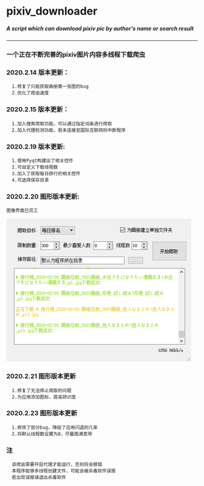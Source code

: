 # pixiv_downloader
##### A script which can download pixiv pic by author's name or search result
---
### 一个正在不断完善的pixiv图片内容多线程下载爬虫

### 2020.2.14 版本更新：
      1.修复了只能获取画册第一张图的bug
      2.优化了爬虫速度
### 2020.2.15 版本更新：
      1.加入搜索爬取功能，可以通过指定词条进行爬取
      2.加入代理检测功能，若未连接至国际互联网则中断程序


### 2020.2.19 版本更新:
      1.使用Pyqt构建出了相关控件
      2.可自定义下载线程数
      3.加入了获取每日排行的相关控件
      4.可选择保存目录


### 2020.2.20 图形版本更新:
    图像界面已完工
   ![avatar](README.assets/3308be8081090815.png)

### 2020.2.21 图形版本更新
      1.修复了无法停止爬取的问题
      2.为应用添加图标，提高辨识度
### 2020.2.23 图形版本更新
      1.修改了部分bug，降低了应用闪退的几率
      2.将默认线程数设置为8，尽量跑满宽带

### 注
      该爬虫需要开启代理才能运行，否则将会报错
      本程序能够多线程创建文件，可能会被杀毒软件误报
      若出现误报请退出杀毒软件